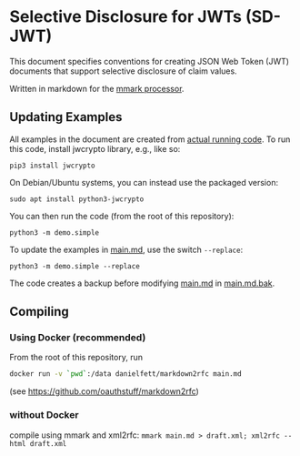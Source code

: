 # Selective Disclosure for JWTs (SD-JWT)

This document specifies conventions for creating JSON Web Token (JWT)
documents that support selective disclosure of claim values. 

Written in markdown for the [mmark processor](https://github.com/mmarkdown/mmark).

## Updating Examples

All examples in the document are created from [actual running code](demo.py). To run this code, install jwcrypto library, e.g., like so:
```
pip3 install jwcrypto
```

On Debian/Ubuntu systems, you can instead use the packaged version:
```
sudo apt install python3-jwcrypto
```

You can then run the code (from the root of this repository):
```
python3 -m demo.simple
```

To update the examples in [main.md](main.md), use the switch `--replace`:
```
python3 -m demo.simple --replace
```

The code creates a backup before modifying [main.md](main.md) in [main.md.bak](main.md.bak).

## Compiling

### Using Docker (recommended)
From the root of this repository, run
```bash
docker run -v `pwd`:/data danielfett/markdown2rfc main.md
```
(see https://github.com/oauthstuff/markdown2rfc)

### without Docker
compile using mmark and xml2rfc: `mmark main.md > draft.xml; xml2rfc --html draft.xml`
